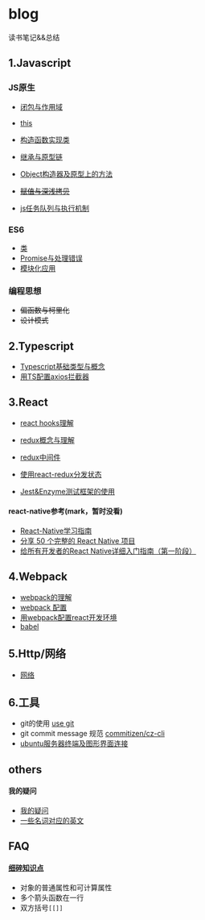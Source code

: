 # blog
读书笔记&&总结

## 1.Javascript

### JS原生

- [闭包与作用域](https://github.com/xblcity/blog/blob/master/articles/js/closures-scope.md)
- [this](https://github.com/xblcity/blog/blob/master/articles/js/this.md)
- [构造函数实现类](https://github.com/xblcity/blog/blob/master/articles/js/constructor.md)
- [继承与原型链](https://github.com/xblcity/blog/blob/master/articles/js/inherit.md)

- [Object构造器及原型上的方法](https://github.com/xblcity/blog/blob/master/articles/js/object-methods.md)
- ~~[赋值与深浅拷贝](https://github.com/xblcity/blog/blob/master/articles/js/equalwith-copy.md)~~

- [js任务队列与执行机制](https://github.com/xblcity/blog/blob/master/articles/js/eventloop.md)

### ES6
- [类](https://github.com/xblcity/blog/blob/master/articles/js/class.md)
- [Promise与处理错误](https://github.com/xblcity/blog/blob/master/articles/es6/promise.md)
- [模块化应用](https://github.com/xblcity/blog/blob/master/articles/es6/module.md)

### 编程思想
- ~~偏函数与柯里化~~
- ~~设计模式~~

## 2.Typescript
- [Typescript基础类型与概念](https://github.com/xblcity/blog/blob/master/articles/typescript/ts-concepts.md)
- [用TS配置axios拦截器](https://github.com/xblcity/blog/blob/master/articles/typescript/ts-axios.md)

## 3.React
- [react hooks理解](https://github.com/xblcity/blog/blob/master/articles/react/react-hooks.md)

- [redux概念与理解](https://github.com/xblcity/blog/blob/master/articles/react/redux.md)
- [redux中间件](https://github.com/xblcity/blog/blob/master/articles/react/redux-middleware.md)
- [使用react-redux分发状态](https://github.com/xblcity/blog/blob/master/articles/react/redux-redux.md)

- [Jest&Enzyme测试框架的使用](https://github.com/xblcity/blog/blob/master/articles/react/react-test.md)

#### react-native参考(mark，暂时没看)
- [React-Native学习指南](https://github.com/reactnativecn/react-native-guide)
- [分享 50 个完整的 React Native 项目](https://juejin.im/post/58f37cb361ff4b0058f9824a)
- [给所有开发者的React Native详细入门指南（第一阶段）](https://juejin.im/post/5898388b128fe1006cb943e3)

## 4.Webpack
- [webpack的理解](https://github.com/xblcity/blog/blob/master/articles/webpack/webpack.md)
- [webpack 配置](https://github.com/xblcity/blog/blob/master/articles/webpack/webpack-config.md)
- [用webpack配置react开发环境](https://github.com/xblcity/blog/blob/master/articles/webpack/webpack-react.md)
- [babel](https://github.com/xblcity/blog/blob/master/articles/webpack/babel.md)

## 5.Http/网络
- [网络](https://github.com/xblcity/blog/blob/master/articles/http/network.md)

## 6.工具

- git的使用 [use git](https://github.com/xblcity/blog/blob/master/articles/tools/git.md)
- git commit message 规范 [commitizen/cz-cli](https://github.com/commitizen/cz-cli)
- [ubuntu服务器终端及图形界面连接](https://github.com/xblcity/blog/blob/master/articles/tools/ubuntu.md)

## others
#### 我的疑问
- [我的疑问](https://github.com/xblcity/blog/blob/master/articles/questions.md)
- [一些名词对应的英文](https://github.com/xblcity/blog/blob/master/articles/words.md)

## FAQ
#### [细碎知识点](https://github.com/xblcity/blog/blob/master/articles/little-points.md)
- 对象的普通属性和可计算属性
- 多个箭头函数在一行
- 双方括号`[[]]`
